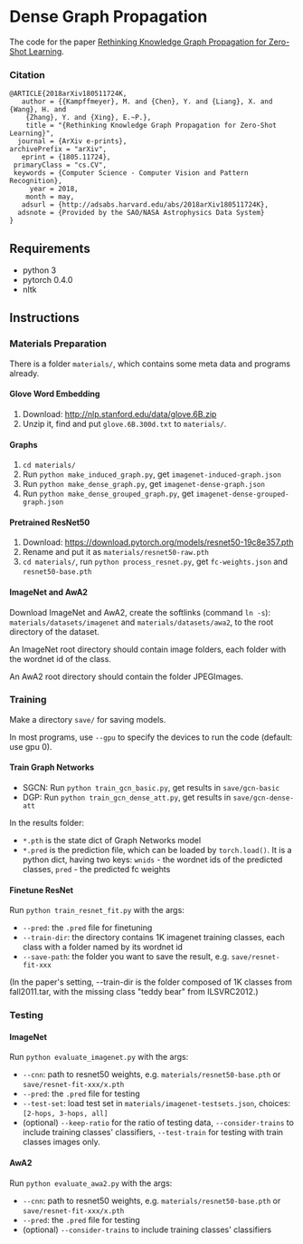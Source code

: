 # Dense Graph Propagation

The code for the paper [Rethinking Knowledge Graph Propagation for Zero-Shot Learning](https://arxiv.org/abs/1805.11724).

### Citation
```
@ARTICLE{2018arXiv180511724K,
   author = {{Kampffmeyer}, M. and {Chen}, Y. and {Liang}, X. and {Wang}, H. and 
	{Zhang}, Y. and {Xing}, E.~P.},
    title = "{Rethinking Knowledge Graph Propagation for Zero-Shot Learning}",
  journal = {ArXiv e-prints},
archivePrefix = "arXiv",
   eprint = {1805.11724},
 primaryClass = "cs.CV",
 keywords = {Computer Science - Computer Vision and Pattern Recognition},
     year = 2018,
    month = may,
   adsurl = {http://adsabs.harvard.edu/abs/2018arXiv180511724K},
  adsnote = {Provided by the SAO/NASA Astrophysics Data System}
}
```

## Requirements

* python 3
* pytorch 0.4.0
* nltk

## Instructions

### Materials Preparation

There is a folder `materials/`, which contains some meta data and programs already.

#### Glove Word Embedding
1. Download: http://nlp.stanford.edu/data/glove.6B.zip
2. Unzip it, find and put `glove.6B.300d.txt` to `materials/`.

#### Graphs
1. `cd materials/`
2. Run `python make_induced_graph.py`, get `imagenet-induced-graph.json`
3. Run `python make_dense_graph.py`, get `imagenet-dense-graph.json`
3. Run `python make_dense_grouped_graph.py`, get `imagenet-dense-grouped-graph.json`

#### Pretrained ResNet50
1. Download: https://download.pytorch.org/models/resnet50-19c8e357.pth
2. Rename and put it as `materials/resnet50-raw.pth`
3. `cd materials/`, run `python process_resnet.py`, get `fc-weights.json` and `resnet50-base.pth`

#### ImageNet and AwA2

Download ImageNet and AwA2, create the softlinks (command `ln -s`): `materials/datasets/imagenet` and `materials/datasets/awa2`, to the root directory of the dataset.

An ImageNet root directory should contain image folders, each folder with the wordnet id of the class.

An AwA2 root directory should contain the folder JPEGImages.

### Training

Make a directory `save/` for saving models.

In most programs, use `--gpu` to specify the devices to run the code (default: use gpu 0).

#### Train Graph Networks
* SGCN: Run `python train_gcn_basic.py`, get results in `save/gcn-basic`
* DGP: Run `python train_gcn_dense_att.py`, get results in `save/gcn-dense-att`

In the results folder:
* `*.pth` is the state dict of Graph Networks model
* `*.pred` is the prediction file, which can be loaded by `torch.load()`. It is a python dict, having two keys: `wnids` - the wordnet ids of the predicted classes, `pred` - the predicted fc weights

#### Finetune ResNet
Run `python train_resnet_fit.py` with the args:
* `--pred`: the `.pred` file for finetuning
* `--train-dir`: the directory contains 1K imagenet training classes, each class with a folder named by its wordnet id
* `--save-path`: the folder you want to save the result, e.g. `save/resnet-fit-xxx`

(In the paper's setting, --train-dir is the folder composed of 1K classes from fall2011.tar, with the missing class "teddy bear" from ILSVRC2012.)

### Testing

#### ImageNet
Run `python evaluate_imagenet.py` with the args:
* `--cnn`: path to resnet50 weights, e.g. `materials/resnet50-base.pth` or `save/resnet-fit-xxx/x.pth`
* `--pred`: the `.pred` file for testing
* `--test-set`: load test set in `materials/imagenet-testsets.json`, choices: `[2-hops, 3-hops, all]`
* (optional) `--keep-ratio` for the ratio of testing data, `--consider-trains` to include training classes' classifiers, `--test-train` for testing with train classes images only.

#### AwA2
Run `python evaluate_awa2.py` with the args:
* `--cnn`: path to resnet50 weights, e.g. `materials/resnet50-base.pth` or `save/resnet-fit-xxx/x.pth`
* `--pred`: the `.pred` file for testing
* (optional) `--consider-trains` to include training classes' classifiers

